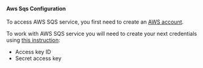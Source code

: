 #### Aws Sqs Configuration

To access AWS SQS service, you first need to create an [AWS account](https://aws.amazon.com/sqs/).

To work with AWS SQS service you will need to create your next credentials using [this instruction](https://docs.aws.amazon.com/AWSSimpleQueueService/latest/SQSDeveloperGuide/sqs-setting-up.html):
- Access key ID
- Secret access key